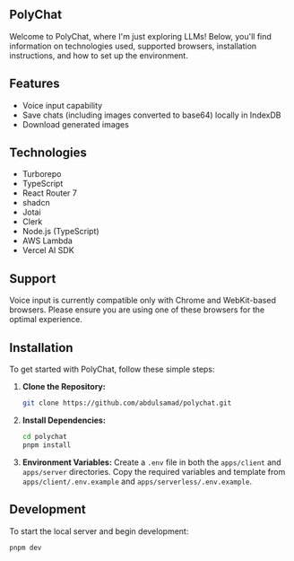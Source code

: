 ## PolyChat

Welcome to PolyChat, where I'm just exploring LLMs! Below, you'll find information on technologies used, supported browsers, installation instructions, and how to set up the environment.

## Features

- Voice input capability
- Save chats (including images converted to base64) locally in IndexDB
- Download generated images

## Technologies

- Turborepo
- TypeScript
- React Router 7
- shadcn
- Jotai
- Clerk
- Node.js (TypeScript)
- AWS Lambda
- Vercel AI SDK

## Support

Voice input is currently compatible only with Chrome and WebKit-based browsers. Please ensure you are using one of these browsers for the optimal experience.

## Installation

To get started with PolyChat, follow these simple steps:

1. **Clone the Repository:**

   ```bash
   git clone https://github.com/abdulsamad/polychat.git
   ```

2. **Install Dependencies:**

   ```bash
   cd polychat
   pnpm install
   ```

3. **Environment Variables:**
   Create a `.env` file in both the `apps/client` and `apps/server` directories. Copy the required variables and template from `apps/client/.env.example` and `apps/serverless/.env.example`.

## Development

To start the local server and begin development:

```bash
pnpm dev
```

<!-- 
## Demo
<p align="center">
<br/>
<img width="402" height="872" src="readme/demo.gif" alt="polychat demo">
<br/>
</p>
-->
